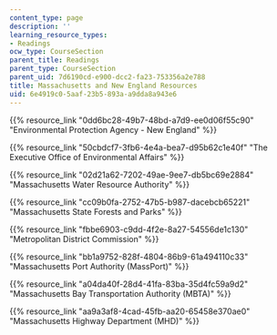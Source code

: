 ```yaml
---
content_type: page
description: ''
learning_resource_types:
- Readings
ocw_type: CourseSection
parent_title: Readings
parent_type: CourseSection
parent_uid: 7d6190cd-e900-dcc2-fa23-753356a2e788
title: Massachusetts and New England Resources
uid: 6e4919c0-5aaf-23b5-893a-a9dda8a943e6
---
```


{{% resource_link "0dd6bc28-49b7-48bd-a7d9-ee0d06f55c90" "Environmental Protection Agency - New England" %}}

{{% resource_link "50cbdcf7-3fb6-4e4a-bea7-d95b62c1e40f" "The Executive Office of Environmental Affairs" %}}

{{% resource_link "02d21a62-7202-49ae-9ee7-db5bc69e2884" "Massachusetts Water Resource Authority" %}}

{{% resource_link "cc09b0fa-2752-47b5-b987-dacebcb65221" "Massachusetts State Forests and Parks" %}}

{{% resource_link "fbbe6903-c9dd-4f2e-8a27-54556de1c130" "Metropolitan District Commission" %}}

{{% resource_link "bb1a9752-828f-4804-86b9-61a494110c33" "Massachusetts Port Authority (MassPort)" %}}

{{% resource_link "a04da40f-28d4-41fa-83ba-35d4fc59a9d2" "Massachusetts Bay Transportation Authority (MBTA)" %}}

{{% resource_link "aa9a3af8-4cad-45fb-aa20-65458e370ae0" "Massachusetts Highway Department (MHD)" %}}